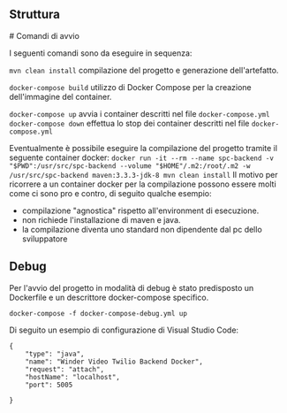 ## Struttura 

# Comandi di avvio

I seguenti comandi sono da eseguire in sequenza:

`mvn clean install` compilazione del progetto e generazione dell'artefatto.

`docker-compose build` utilizzo di Docker Compose per la creazione dell'immagine del container.

`docker-compose up` avvia i container descritti nel file `docker-compose.yml`
`docker-compose down` effettua lo stop dei container descritti nel file `docker-compose.yml`

Eventualmente è possibile eseguire la compilazione del progetto tramite il seguente container docker:
`docker run -it --rm --name spc-backend -v "$PWD":/usr/src/spc-backend --volume "$HOME"/.m2:/root/.m2 -w /usr/src/spc-backend maven:3.3.3-jdk-8 mvn clean install`
Il motivo per ricorrere a un container docker per la compilazione possono essere molti come ci sono pro e contro, di seguito qualche esempio:
- compilazione "agnostica" rispetto all'environment di esecuzione.
- non richiede l'installazione di maven e java.
- la compilazione diventa uno standard non dipendente dal pc dello sviluppatore


## Debug 

Per l'avvio del progetto in modalità di debug è stato predisposto un Dockerfile e un descrittore docker-compose specifico.

`docker-compose -f docker-compose-debug.yml up`

Di seguito un esempio di configurazione di Visual Studio Code:
```
{
    "type": "java",
    "name": "Winder Video Twilio Backend Docker",
    "request": "attach",
    "hostName": "localhost",
    "port": 5005
    
}
```
